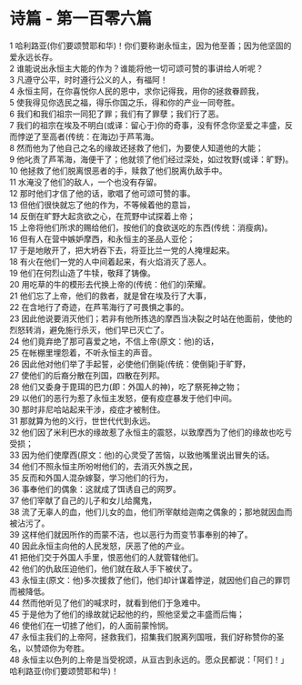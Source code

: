 # 诗篇 - 第一百零六篇
  
 1 哈利路亚(你们要颂赞耶和华)！你们要称谢永恒主，因为他至善；因为他坚固的爱永远长存。  
 2 谁能说出永恒主大能的作为？谁能将他一切可颂可赞的事讲给人听呢？  
 3 凡遵守公平，时时遵行公义的人，有福阿！  
 4 永恒主阿，在你喜悦你人民的恩中，求你记得我，用你的拯救眷顾我，  
 5 使我得见你选民之福，得乐你国之乐，得和你的产业一同夸胜。  
 6 我们和我们祖宗一同犯了罪；我们有了罪孽；我们行了恶。  
 7 我们的祖宗在埃及不明白(或译：留心于)你的奇事，没有怀念你坚爱之丰盛，反而悖逆了至高者(传统：在海边)于芦苇海。  
 8 然而他为了他自己之名的缘故还拯救了他们，为要使人知道他的大能；  
 9 他叱责了芦苇海，海便干了；他就领了他们经过深处，如过牧野(或译：旷野)。  
 10 他拯救了他们脱离恨恶者的手，赎救了他们脱离仇敌手中。  
 11 水淹没了他们的敌人，一个也没有存留。  
 12 那时他们才信了他的话，歌唱了他可颂可赞的事。  
 13 但他们很快就忘了他的作为，不等候着他的意旨，  
 14 反倒在旷野大起贪欲之心，在荒野中试探着上帝；  
 15 上帝将他们所求的赐给他们，按他们的食欲送吃的东西(传统：消瘦病)。  
 16 但有人在营中嫉妒摩西，和永恒主的圣品人亚伦；  
 17 于是地敞开了，把大坍吞下去，将亚比兰一党的人掩埋起来。  
 18 有火在他们一党的人中间着起来，有火焰消灭了恶人。  
 19 他们在何烈山造了牛犊，敬拜了铸像。  
 20 用吃草的牛的模形去代换上帝的(传统：他们的)荣耀。  
 21 他们忘了上帝，他们的救者，就是曾在埃及行了大事，  
 22 在含地行了奇迹，在芦苇海行了可畏惧之事的。  
 23 因此他说要消灭他们；若非有他所拣选的摩西当决裂之时站在他面前，使他的烈怒转消，避免施行杀灭，他们早已灭亡了。  
 24 他们竟弃绝了那可喜爱之地，不信上帝(原文：他)的话，  
 25 在帐棚里埋怨着，不听永恒主的声音。  
 26 因此他对他们举了手起誓，必使他们倒毙(传统：使倒毙)于旷野，  
 27 使他们的后裔分散在列国，四散在列邦。  
 28 他们又委身于毘珥的巴力(即：外国人的神)，吃了祭死神之物；  
 29 以他们的恶行为惹了永恒主发怒，便有疫症暴发于他们中间。  
 30 那时非尼哈站起来干涉，疫症才被制住。  
 31 那就算为他的义行，世世代代到永远。  
 32 他们因了米利巴水的缘故惹了永恒主的震怒，以致摩西为了他们的缘故也吃亏受损；  
 33 因为他们使摩西(原文：他)的心灵受了苦恼，以致他嘴里说出冒失的话。  
 34 他们不照永恒主所吩咐他们的，去消灭外族之民，  
 35 反而和外国人混杂嫁娶，学习他们的行为，  
 36 事奉他们的偶象：这就成了饵诱自己的网罗。  
 37 他们宰献了自己的儿子和女儿给魔鬼，  
 38 流了无辜人的血，他们儿女的血，他们所宰献给迦南之偶象的；那地就因血而被沾污了。  
 39 这样他们就因所作的而蒙不洁，也以恶行为而变节事奉别的神了。  
 40 因此永恒主向他的人民发怒，厌恶了他的产业。  
 41 把他们交于外国人手里，恨恶他们的人就管辖他们。  
 42 他们的仇敌压迫他们，他们就在敌人手下被伏了。  
 43 永恒主(原文：他)多次援救了他们，他们却计谋着悖逆，就因他们自己的罪罚而被降低。  
 44 然而他听见了他们的喊求时，就看到他们于急难中。  
 45 于是他为了他们的缘故就记起他的约，照他坚爱之丰盛而后悔；  
 46 使他们在一切掳了他们，的人面前蒙怜悯。  
 47 永恒主我们的上帝阿，拯救我们，招集我们脱离列国哦，我们好称赞你的圣名，以赞颂你为夸胜。  
 48 永恒主以色列的上帝是当受祝颂，从亘古到永远的。愿众民都说：「阿们！」哈利路亚(你们要颂赞耶和华)！